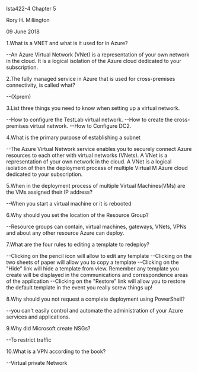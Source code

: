 Ista422-4 Chapter 5

Rory H. Millington

09 June 2018

1.What is a VNET and what is it used for in Azure?

--An Azure Virtual Network (VNet) is a representation of your own network in the cloud. It is a logical isolation of the Azure cloud dedicated to your subscription.

2.The fully managed service in Azure that is used for cross-premises connectivity, is called what?

--(Xprem)

3.List three things you need to know when setting up a virtual network.

--How to configure the TestLab virtual network. --How to create the cross-premises virtual network. --How to Configure DC2.

4.What is the primary purpose of establishing a subnet

--The Azure Virtual Network service enables you to securely connect Azure resources to each other with virtual networks (VNets). A VNet is a representation of your own network in the cloud. A VNet is a logical isolation of then the deployment process of multiple Virtual M Azure cloud dedicated to your subscription.

5.When in the deployment process of multiple Virtual Machines(VMs) are the VMs assigned their IP address?

--When you start a virtual machine or it is rebooted

6.Why should you set the location of the Resource Group?

--Resource groups can contain, virtual machines, gateways, VNets, VPNs and about any other resource Azure can deploy.


7.What are the four rules to editing a template to redeploy?

--Clicking on the pencil icon will allow to edit any template
--Clicking on the two sheets of paper will allow you to copy a template
--Clicking on the "Hide" link will hide a template from view. Remember any template you create will be displayed in the communications and correspondence areas of the application
--Clicking on the "Restore" link will allow you to restore the default template in the event you really screw things up!

8.Why should you not request a complete deployment using PowerShell?

--you can't easily control and automate the administration of your Azure services and applications.

9.Why did Microsoft create NSGs?

--To restrict traffic

10.What is a VPN according to the book?

--Virtual private Network